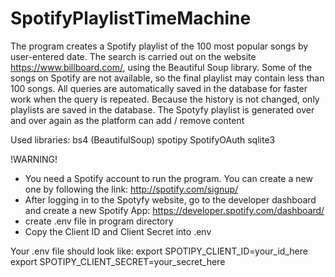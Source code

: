 # SpotifyPlaylistTimeMachine
The program creates a Spotify playlist of the 100 most popular songs by user-entered date. The search is carried out on the website https://www.billboard.com/, using the Beautiful Soup library. Some of the songs on Spotify are not available, so the final playlist may contain less than 100 songs.
All queries are automatically saved in the database for faster work when the query is repeated. Because the history is not changed, only playlists are saved in the database. The Spotyfy playlist is generated over and over again as the platform can add / remove content

Used libraries:
bs4 (BeautifulSoup)
spotipy
SpotifyOAuth
sqlite3

!WARNING!
- You need a Spotify account to run the program. You can create a new one by following the link: http://spotify.com/signup/
- After logging in to the Spotyfy website, go to the developer dashboard and create a new Spotify App: https://developer.spotify.com/dashboard/
- create .env file in program directory
- Copy the Client ID and Client Secret into .env

Your .env file should look like:
export SPOTIPY_CLIENT_ID=your_id_here
export SPOTIPY_CLIENT_SECRET=your_secret_here
